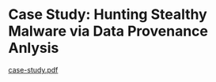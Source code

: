 # Case Study: Hunting Stealthy Malware via Data Provenance Anlysis
[case-study.pdf](https://docs.google.com/viewer?url=https://raw.githubusercontent.com/Jasmoon99/case-study-YouAreWhatYouDo/main/A%20Case%20Study%20on%20You%20Are%20What%20You%20Do%20-%20Stealthy%20Malware%20by%20Chan%20Jia%20Liang.pdf)
